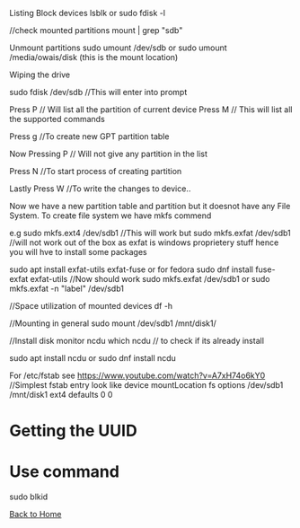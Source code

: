 Listing Block devices
lsblk
or
sudo fdisk -l


//check mounted partitions
mount | grep "sdb"


Unmount partitions
sudo umount /dev/sdb
or
sudo umount /media/owais/disk (this is the mount location)


Wiping the drive

sudo fdisk /dev/sdb
//This will enter into prompt

Press P
// Will list all the partition of current device
Press M
// This will list all the supported commands

Press g
//To create new GPT partition table

Now
Pressing P
// Will not give any partition in the list

Press N
//To start process of creating partition


Lastly
Press W
//To write the changes to device..

Now we have a new partition table and partition but it doesnot have any File System. To create file system we have mkfs commend

e.g sudo mkfs.ext4 /dev/sdb1 //This will work
but sudo mkfs.exfat /dev/sdb1 //will not work out of the box as exfat is windows proprietery stuff hence you will hve to install some packages

sudo apt install exfat-utils exfat-fuse
or for fedora
sudo dnf install fuse-exfat exfat-utils
//Now should work
sudo mkfs.exfat /dev/sdb1
or
sudo mkfs.exfat -n "label" /dev/sdb1


//Space utilization of mounted devices
df -h

//Mounting in general
sudo mount /dev/sdb1 /mnt/disk1/

//Install disk monitor ncdu
which ncdu // to check if its already install

sudo apt install ncdu
or
sudo dnf install ncdu

For /etc/fstab see https://www.youtube.com/watch?v=A7xH74o6kY0
//Simplest fstab entry look like
device  mountLocation   fs  options <dump> <pass>
/dev/sdb1 /mnt/disk1 ext4 defaults 0 0


# Getting the UUID
# Use command
sudo blkid

[Back to Home](index.md)

